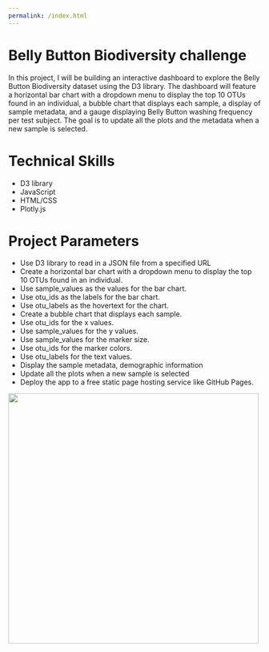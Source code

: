 ```yaml
---
permalink: /index.html
---
```


# Belly Button Biodiversity challenge
In this project, I will be building an interactive dashboard to explore the Belly Button Biodiversity dataset using the D3 library. The dashboard will feature a horizontal bar chart with a dropdown menu to display the top 10 OTUs found in an individual, a bubble chart that displays each sample, a display of sample metadata, and a gauge displaying Belly Button washing frequency per test subject. The goal is to update all the plots and the metadata when a new sample is selected.

# Technical Skills
- D3 library
- JavaScript
- HTML/CSS
- Plotly.js

# Project Parameters
- Use D3 library to read in a JSON file from a specified URL
- Create a horizontal bar chart with a dropdown menu to display the top 10 OTUs found in an individual.
- Use sample_values as the values for the bar chart.
- Use otu_ids as the labels for the bar chart.
- Use otu_labels as the hovertext for the chart.
- Create a bubble chart that displays each sample.
- Use otu_ids for the x values.
- Use sample_values for the y values.
- Use sample_values for the marker size.
- Use otu_ids for the marker colors.
- Use otu_labels for the text values.
- Display the sample metadata, demographic information
- Update all the plots when a new sample is selected
- Deploy the app to a free static page hosting service like GitHub Pages.

<img src="https://user-images.githubusercontent.com/109693942/212280370-2b65c121-3f68-48d4-8c9b-ec6740b5aca9.png" style="widt:500px; height:500px">

